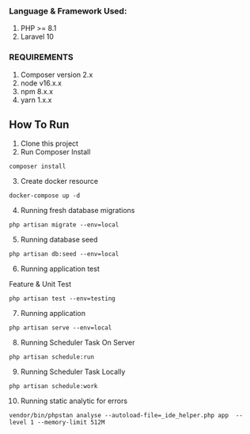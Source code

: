 ### Language & Framework Used:
1. PHP >= 8.1
1. Laravel 10

### REQUIREMENTS
1. Composer version 2.x
1. node v16.x.x 
1. npm 8.x.x 
1. yarn 1.x.x

## How To Run
1. Clone this project
2. Run Composer Install
```
composer install
```
3. Create docker resource
```
docker-compose up -d
```
4. Running fresh database migrations
```
php artisan migrate --env=local
```
5. Running database seed
```
php artisan db:seed --env=local
```
6. Running application test

Feature & Unit Test
```
php artisan test --env=testing
```

7. Running application
```
php artisan serve --env=local
```

8. Running Scheduler Task On Server
```
php artisan schedule:run
```

9. Running Scheduler Task Locally
```
php artisan schedule:work
```

10. Running static analytic for errors
```
vendor/bin/phpstan analyse --autoload-file=_ide_helper.php app  --level 1 --memory-limit 512M
```

